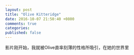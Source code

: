 ```yaml
---
layout: post
title: "Olive Kitteridge"
date: 2016-10-07 21:50:40 +0800
comments: true
categories: 
published: false
---
```


影片刚开始，我就被Olive直率刻薄的性格所吸引，在她的世界里
